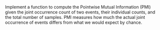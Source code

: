 Implement a function to compute the Pointwise Mutual Information (PMI) given the joint occurrence count of two events, their individual counts, and the total number of samples. PMI measures how much the actual joint occurrence of events differs from what we would expect by chance.
